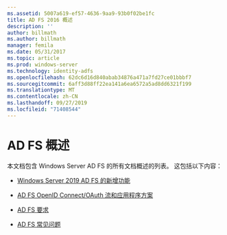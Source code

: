 ```yaml
---
ms.assetid: 5007a619-ef57-4636-9aa9-93b0f02be1fc
title: AD FS 2016 概述
description: ''
author: billmath
ms.author: billmath
manager: femila
ms.date: 05/31/2017
ms.topic: article
ms.prod: windows-server
ms.technology: identity-adfs
ms.openlocfilehash: 62dc6d16d840abab34876a471a7fd27ce01bbbf7
ms.sourcegitcommit: 6aff3d88ff22ea141a6ea6572a5ad8dd6321f199
ms.translationtype: MT
ms.contentlocale: zh-CN
ms.lasthandoff: 09/27/2019
ms.locfileid: "71408544"
---
```

# <a name="ad-fs-overview"></a>AD FS 概述



本文档包含 Windows Server AD FS 的所有文档概述的列表。 这包括以下内容：
  
  
  
* [Windows Server 2019 AD FS 的新增功能](../ad-fs/overview/whats-new-active-directory-federation-services-windows-server.md)  
  
* [AD FS OpenID Connect/OAuth 流和应用程序方案](../ad-fs/overview/ad-fs-openid-connect-oauth-flows-scenarios.md) 

* [AD FS 要求](../ad-fs/overview/AD-FS-2016-Requirements.md)

* [AD FS 常见问题](../ad-fs/overview/AD-FS-FAQ.md)

  
  

